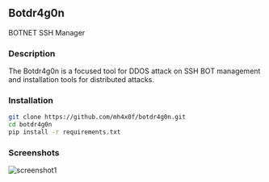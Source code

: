 Botdr4g0n
---
BOTNET SSH Manager

### Description
The Botdr4g0n is a focused tool for DDOS attack on SSH BOT management and installation tools for distributed attacks.


### Installation
```bash
git clone https://github.com/mh4x0f/botdr4g0n.git
cd botdr4g0n
pip install -r requirements.txt
```
### Screenshots

![screenshot1](https://dl.dropboxusercontent.com/u/97321327/botdr4g0n/botdragon.png "screenshot1")